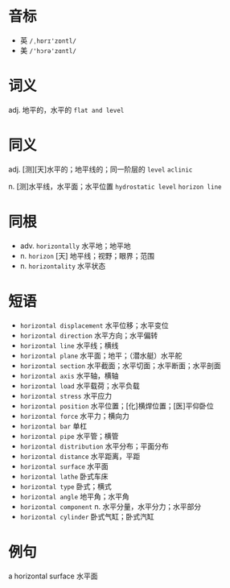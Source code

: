 # 音标

- 英 `/ˌhɒrɪ'zɒntl/`
- 美 `/'hɔrə'zɑntl/`

# 词义

adj. 地平的，水平的
`flat and level`

# 同义

adj. [测][天]水平的；地平线的；同一阶层的
`level` `aclinic`

n. [测]水平线，水平面；水平位置
`hydrostatic level` `horizon line`

# 同根

- adv. `horizontally` 水平地；地平地
- n. `horizon` [天] 地平线；视野；眼界；范围
- n. `horizontality` 水平状态

# 短语

- `horizontal displacement` 水平位移；水平变位
- `horizontal direction` 水平方向；水平偏转
- `horizontal line` 水平线；横线
- `horizontal plane` 水平面；地平；（潜水艇）水平舵
- `horizontal section` 水平截面；水平切面；水平断面；水平剖面
- `horizontal axis` 水平轴，横轴
- `horizontal load` 水平载荷；水平负载
- `horizontal stress` 水平应力
- `horizontal position` 水平位置；[化]横焊位置；[医]平仰卧位
- `horizontal force` 水平力；横向力
- `horizontal bar` 单杠
- `horizontal pipe` 水平管；横管
- `horizontal distribution` 水平分布；平面分布
- `horizontal distance` 水平距离，平距
- `horizontal surface` 水平面
- `horizontal lathe` 卧式车床
- `horizontal type` 卧式；横式
- `horizontal angle` 地平角；水平角
- `horizontal component` n. 水平分量，水平分力；水平部分
- `horizontal cylinder` 卧式气缸；卧式汽缸

# 例句

a horizontal surface
水平面


